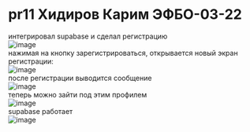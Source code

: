 # pr11 Хидиров Карим ЭФБО-03-22
интегрировал supabase и сделал регистрацию  
![image](https://github.com/user-attachments/assets/b03f9dc1-49c4-47e9-b67b-2a4f664d29af)  
нажимая на кнопку зарегистрироваться, открывается новый экран регистрации:  
![image](https://github.com/user-attachments/assets/629b490a-3365-4213-9641-6b30421b1582)  
после регистрации выводится сообщение  
![image](https://github.com/user-attachments/assets/89a10ccc-45d7-47c2-a9b4-c27ad59e3c2e)  
теперь можно зайти под этим профилем  
![image](https://github.com/user-attachments/assets/21604a39-5213-42ff-a8f4-cb927515da68)  
supabase работает  
![image](https://github.com/user-attachments/assets/cd7808d6-3725-45b4-98e6-6332c48bb365)
